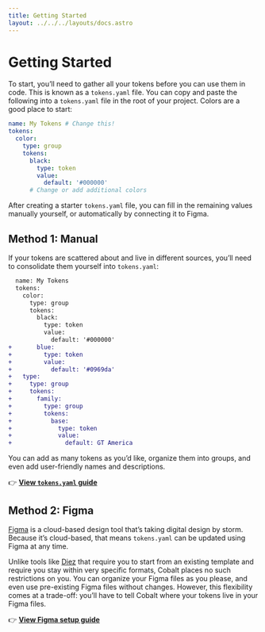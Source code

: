 ```yaml
---
title: Getting Started
layout: ../../../layouts/docs.astro
---
```


# Getting Started

To start, you’ll need to gather all your tokens before you can use them in code. This is known as a `tokens.yaml` file. You can copy and paste the following into a `tokens.yaml` file in the root of your project. Colors are a good place to start:

```yaml
name: My Tokens # Change this!
tokens:
  color:
    type: group
    tokens:
      black:
        type: token
        value:
          default: '#000000'
      # Change or add additional colors
```

After creating a starter `tokens.yaml` file, you can fill in the remaining values manually yourself, or automatically by connecting it to Figma.

## Method 1: Manual

If your tokens are scattered about and live in different sources, you’ll need to consolidate them yourself into `tokens.yaml`:

```diff
  name: My Tokens
  tokens:
    color:
      type: group
      tokens:
        black:
          type: token
          value:
            default: '#000000'
+       blue:
+         type: token
+         value:
+           default: '#0969da'
+   type:
+     type: group
+     tokens:
+       family:
+         type: group
+         tokens:
+           base:
+             type: token
+             value:
+               default: GT America
```

You can add as many tokens as you’d like, organize them into groups, and even add user-friendly names and descriptions.

👉 **[View `tokens.yaml` guide][tokens.yaml]**

## Method 2: Figma

[Figma] is a cloud-based design tool that’s taking digital design by storm. Because it’s cloud-based, that means `tokens.yaml` can be updated using Figma at any time.

Unlike tools like [Diez] that require you to start from an existing template and require you stay within very specific formats, Cobalt places no such restrictions on you. You can organize your Figma files as you please, and even use pre-existing Figma
files without changes. However, this flexibility comes at a trade-off: you’ll have to tell Cobalt where your tokens live in your Figma files.

👉 **[View Figma setup guide][figma-guide]**

[diez]: https://diez.org/
[figma]: https://figma.com
[figma-guide]: /docs/getting-started/figma
[tokens.yaml]: /docs/reference/schema
